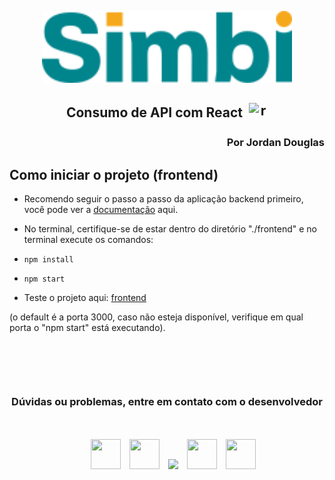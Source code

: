 <p align="center"><a href="https://simbi.social/" target="_blank"><img src="./public/assets/icons/simbilogo.svg" width="400" alt="Simbi Logo"></a></p>

## <p align="center" style="display: flex; justify-content: center; align-items: center">Consumo de API com React <img style="margin-left: 10px" width="30" height="30" src="https://img.icons8.com/officel/16/react.png" alt="react"/></p>

### <p align="end">Por Jordan Douglas</p>

## Como iniciar o projeto (frontend)

- Recomendo seguir o passo a passo da aplicação backend primeiro, você pode ver a <a href="https://github.com/JordanDouglasRDM/simbiose-project/tree/main/backend#readme" target="_blank">documentação</a> aqui.


- No terminal, certifique-se de estar dentro do diretório "./frontend" e no terminal execute os comandos:


- `npm install`


- `npm start`


- Teste o projeto aqui: <a href="http://localhost:3000/" target="_blank">frontend</a> 
<p>(o default é a porta 3000, caso não esteja disponível, verifique em qual porta o "npm start" está executando).
  

### <p align="center" style="margin-top: 100px">Dúvidas ou problemas, entre em contato  com o desenvolvedor<p>

<div align="center">
 <div align="center"  class="icons-social" style="margin-left: 10px; margin-top: 50px">
        <a style="margin-left: 10px;"  target="_blank" href="https://www.linkedin.com/in/jordan-douglas-rosa-de-melo/">
			<img width="48"  height="48" src="https://img.icons8.com/3d-fluency/94/linkedin.png"></a>
        <a style="margin-left: 10px;" target="_blank" href="https://github.com/JordanDouglasRDM">
		<img width="48"  height="48" src="https://img.icons8.com/3d-fluency/94/github.png"></a>
		<a style="margin-left: 10px;" target="_blank" href="https://wa.me/5518997455265/">
				<img src="https://img.icons8.com/fluency/48/whatsapp.png"></a>
    <a style="margin-left: 10px;" target="_blank" href="https://instagram.com/jordan.dmelo?igshid=MzNlNGNkZWQ4Mg==">
			<img width="48"  height="48" src="https://img.icons8.com/arcade/64/instagram-new.png"></a>
    <a style="margin-left: 10px;" target="_blank" href="mailto:jordandouglas8515@gmail.com">
			<img width="48"  height="48" src="https://img.icons8.com/arcade/64/gmail.png"></a>
      </div>
</div>
